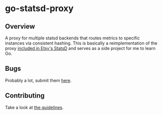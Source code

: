 # go-statsd-proxy

## Overview
A proxy for multiple statsd backends that routes metrics to specific instances
via consistent hashing. This is basically a reimplementation of the proxy
[included in Etsy's StatsD][statsd-proxy] and serves as a side project for me
to learn Go.

## Bugs
Probably a lot, submit them
[here](https://github.com/mrtazz/go-statsd-proxy/issues).

## Contributing
Take a look at [the
guidelines](https://github.com/mrtazz/go-statsd-proxy/tree/master/Contributing.md).


[statsd-proxy]: https://github.com/etsy/statsd/blob/master/proxy.js
